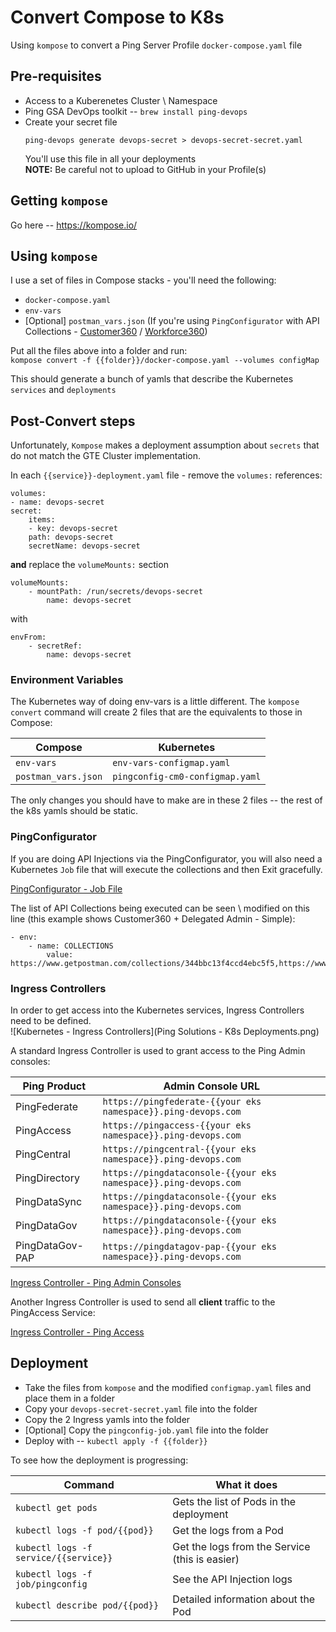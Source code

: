 # Convert Compose to K8s
 Using `kompose` to convert a Ping Server Profile `docker-compose.yaml` file

## Pre-requisites
* Access to a Kuberenetes Cluster \ Namespace
* Ping GSA DevOps toolkit -- `brew install ping-devops`
* Create your secret file  
    ```
    ping-devops generate devops-secret > devops-secret-secret.yaml
    ```
    You'll use this file in all your deployments  
    **NOTE:**  Be careful not to upload to GitHub in your Profile(s)

 ## Getting `kompose`
 Go here -- https://kompose.io/

 ## Using `kompose`
I use a set of files in Compose stacks - you'll need the following:
* `docker-compose.yaml`
* `env-vars`
* [Optional] `postman_vars.json` (If you're using `PingConfigurator` with API Collections - [Customer360](https://github.com/pingidentity/Customer360) / [Workforce360](https://github.com/pingidentity/Workforce360))

Put all the files above into a folder and run:  
`kompose convert -f {{folder}}/docker-compose.yaml --volumes configMap`

This should generate a bunch of yamls that describe the Kubernetes `services` and `deployments`

## Post-Convert steps
Unfortunately, `Kompose` makes a deployment assumption about `secrets` that do not match the GTE Cluster implementation.

In each `{{service}}-deployment.yaml` file - remove the `volumes:` references:

```
volumes:
- name: devops-secret
secret:
    items:
    - key: devops-secret
    path: devops-secret
    secretName: devops-secret
```
**and** replace the `volumeMounts:` section
```
volumeMounts:
    - mountPath: /run/secrets/devops-secret
        name: devops-secret
```

with

```
envFrom:
    - secretRef:
        name: devops-secret
```
### Environment Variables
The Kubernetes way of doing env-vars is a little different. The `kompose convert` command will create 2 files that are the equivalents to those in Compose:

| Compose | Kubernetes |
| ----- | ----- |
| `env-vars` | `env-vars-configmap.yaml` |
| `postman_vars.json` | `pingconfig-cm0-configmap.yaml` |

The only changes you should have to make are in these 2 files -- the rest of the k8s yamls should be static.

### PingConfigurator
If you are doing API Injections via the PingConfigurator, you will also need a Kubernetes `Job` file that will execute the collections and then Exit gracefully.

[PingConfigurator - Job File](pingconfig-job.yaml)

The list of API Collections being executed can be seen \ modified on this line (this example shows Customer360 + Delegated Admin - Simple):
```
- env:
    - name: COLLECTIONS
        value: https://www.getpostman.com/collections/344bbc13f4ccd4ebc5f5,https://www.getpostman.com/collections/213af84dea3cbc210516
```

### Ingress Controllers
In order to get access into the Kubernetes services, Ingress Controllers need to be defined.  
![Kubernetes - Ingress Controllers](Ping Solutions - K8s Deployments.png)

A standard Ingress Controller is used to grant access to the Ping Admin consoles:

| Ping Product | Admin Console URL |
| ----- | ----- |
| PingFederate | `https://pingfederate-{{your eks namespace}}.ping-devops.com` |
| PingAccess | `https://pingaccess-{{your eks namespace}}.ping-devops.com` |
| PingCentral | `https://pingcentral-{{your eks namespace}}.ping-devops.com` |
| PingDirectory | `https://pingdataconsole-{{your eks namespace}}.ping-devops.com` |
| PingDataSync | `https://pingdataconsole-{{your eks namespace}}.ping-devops.com` |
| PingDataGov | `https://pingdataconsole-{{your eks namespace}}.ping-devops.com` |
| PingDataGov-PAP | `https://pingdatagov-pap-{{your eks namespace}}.ping-devops.com` |

[Ingress Controller - Ping Admin Consoles](pingadminconsoles-ingress.yaml)

Another Ingress Controller is used to send all **client** traffic to the PingAccess Service:  

[Ingress Controller - Ping Access](pingaccess-ingress.yaml)

## Deployment
* Take the files from `kompose` and the modified `configmap.yaml` files and place them in a folder
* Copy your `devops-secret-secret.yaml` file into the folder
* Copy the 2 Ingress yamls into the folder
* [Optional] Copy the `pingconfig-job.yaml` file into the folder
* Deploy with -- `kubectl apply -f {{folder}}`

To see how the deployment is progressing:

| Command | What it does |
| ----- | ----- | 
| `kubectl get pods` | Gets the list of Pods in the deployment |
| `kubectl logs -f pod/{{pod}}` | Get the logs from a Pod |
| `kubectl logs -f service/{{service}}` | Get the logs from the Service (this is easier) |
| `kubectl logs -f job/pingconfig` | See the API Injection logs |
| `kubectl describe pod/{{pod}}` | Detailed information about the Pod |